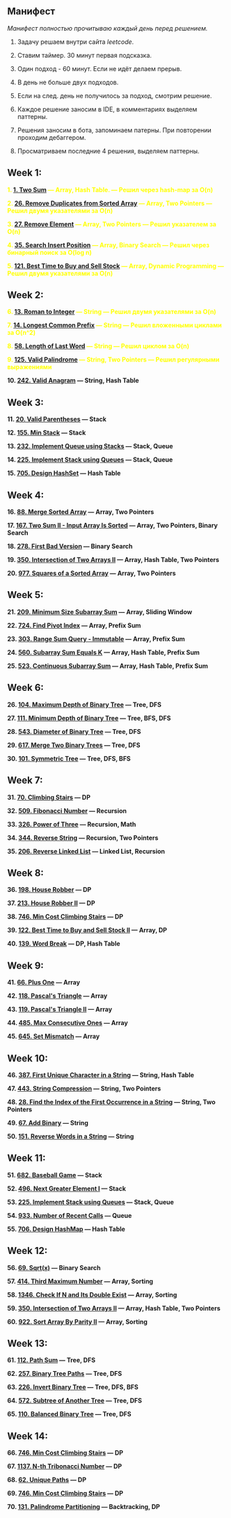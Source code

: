 ## Манифест
_Манифест полностью прочитываю каждый день перед решением._

1. Задачу решаем внутри сайта _leetcode_.

2. Ставим таймер. 30 минут первая подсказка.

3. Один подход - 60 минут. Если не идёт делаем прерыв.

4. В день не больше двух подходов.

5. Если на след. день не получилось за подход, смотрим решение.

6. Каждое решение заносим в IDE, в комментариях выделяем паттерны.

7. Решения заносим в бота, запоминаем патерны. При повторении проходим дебаггером.

8. Просматриваем последние 4 решения, выделяем паттерны.



## Week 1:

**<span style="color:yellow;">1. [1. Two Sum](https://leetcode.com/problems/two-sum/) — Array, Hash Table. — Решил через hash-map за O(n)**

**<span style="color:yellow;">2. [26. Remove Duplicates from Sorted Array](https://leetcode.com/problems/remove-duplicates-from-sorted-array/) — Array, Two Pointers — Решил двумя указателями за O(n)**

**<span style="color:yellow;">3. [27. Remove Element](https://leetcode.com/problems/remove-element/) — Array, Two Pointers — Решил указателем за O(n)**

**<span style="color:yellow;">4. [35. Search Insert Position](https://leetcode.com/problems/search-insert-position/) — Array, Binary Search — Решил через бинарный поиск за O(log n)**

**<span style="color:yellow;">5. [121. Best Time to Buy and Sell Stock](https://leetcode.com/problems/best-time-to-buy-and-sell-stock/) — Array, Dynamic Programming — Решил двумя указателями за O(n)**

## Week 2:
**<span style="color:yellow;">6. [13. Roman to Integer](https://leetcode.com/problems/roman-to-integer/) — String — Решил двумя указателями за O(n)**

**<span style="color:yellow;">7. [14. Longest Common Prefix](https://leetcode.com/problems/longest-common-prefix/) — String — Решил вложенными циклами за O(n^2)**

**<span style="color:yellow;">8. [58. Length of Last Word](https://leetcode.com/problems/length-of-last-word/) — String — Решил циклом за O(n)**

**<span style="color:yellow;">9. [125. Valid Palindrome](https://leetcode.com/problems/valid-palindrome/) — String, Two Pointers — Решил регулярными выражениями**

**10. [242. Valid Anagram](https://leetcode.com/problems/valid-anagram/) — String, Hash Table**

## Week 3:

**11. [20. Valid Parentheses](https://leetcode.com/problems/valid-parentheses/) — Stack**

**12. [155. Min Stack](https://leetcode.com/problems/min-stack/) — Stack**

**13. [232. Implement Queue using Stacks](https://leetcode.com/problems/implement-queue-using-stacks/) — Stack, Queue**

**14. [225. Implement Stack using Queues](https://leetcode.com/problems/implement-stack-using-queues/) — Stack, Queue**

**15. [705. Design HashSet](https://leetcode.com/problems/design-hashset/) — Hash Table**

## Week 4:

**16. [88. Merge Sorted Array](https://leetcode.com/problems/merge-sorted-array/) — Array, Two Pointers**

**17. [167. Two Sum II - Input Array Is Sorted](https://leetcode.com/problems/two-sum-ii-input-array-is-sorted/) — Array, Two Pointers, Binary Search**

**18. [278. First Bad Version](https://leetcode.com/problems/first-bad-version/) — Binary Search**

**19. [350. Intersection of Two Arrays II](https://leetcode.com/problems/intersection-of-two-arrays-ii/) — Array, Hash Table, Two Pointers**

**20. [977. Squares of a Sorted Array](https://leetcode.com/problems/squares-of-a-sorted-array/) — Array, Two Pointers**

## Week 5:

**21. [209. Minimum Size Subarray Sum](https://leetcode.com/problems/minimum-size-subarray-sum/) — Array, Sliding Window**

**22. [724. Find Pivot Index](https://leetcode.com/problems/find-pivot-index/) — Array, Prefix Sum**

**23. [303. Range Sum Query - Immutable](https://leetcode.com/problems/range-sum-query-immutable/) — Array, Prefix Sum**

**24. [560. Subarray Sum Equals K](https://leetcode.com/problems/subarray-sum-equals-k/) — Array, Hash Table, Prefix Sum**

**25. [523. Continuous Subarray Sum](https://leetcode.com/problems/continuous-subarray-sum/) — Array, Hash Table, Prefix Sum**

## Week 6:

**26. [104. Maximum Depth of Binary Tree](https://leetcode.com/problems/maximum-depth-of-binary-tree/) — Tree, DFS**

**27. [111. Minimum Depth of Binary Tree](https://leetcode.com/problems/minimum-depth-of-binary-tree/) — Tree, BFS, DFS**

**28. [543. Diameter of Binary Tree](https://leetcode.com/problems/diameter-of-binary-tree/) — Tree, DFS**

**29. [617. Merge Two Binary Trees](https://leetcode.com/problems/merge-two-binary-trees/) — Tree, DFS**

**30. [101. Symmetric Tree](https://leetcode.com/problems/symmetric-tree/) — Tree, DFS, BFS**

## Week 7:

**31. [70. Climbing Stairs](https://leetcode.com/problems/climbing-stairs/) — DP**

**32. [509. Fibonacci Number](https://leetcode.com/problems/fibonacci-number/) — Recursion**

**33. [326. Power of Three](https://leetcode.com/problems/power-of-three/) — Recursion, Math**

**34. [344. Reverse String](https://leetcode.com/problems/reverse-string/) — Recursion, Two Pointers**

**35. [206. Reverse Linked List](https://leetcode.com/problems/reverse-linked-list/) — Linked List, Recursion**

## Week 8:

**36. [198. House Robber](https://leetcode.com/problems/house-robber/) — DP**

**37. [213. House Robber II](https://leetcode.com/problems/house-robber-ii/) — DP**

**38. [746. Min Cost Climbing Stairs](https://leetcode.com/problems/min-cost-climbing-stairs/) — DP**

**39. [122. Best Time to Buy and Sell Stock II](https://leetcode.com/problems/best-time-to-buy-and-sell-stock-ii/) — Array, DP**

**40. [139. Word Break](https://leetcode.com/problems/word-break/) — DP, Hash Table**

## Week 9:

**41. [66. Plus One](https://leetcode.com/problems/plus-one/) — Array**

**42. [118. Pascal's Triangle](https://leetcode.com/problems/pascals-triangle/) — Array**

**43. [119. Pascal's Triangle II](https://leetcode.com/problems/pascals-triangle-ii/) — Array**

**44. [485. Max Consecutive Ones](https://leetcode.com/problems/max-consecutive-ones/) — Array**

**45. [645. Set Mismatch](https://leetcode.com/problems/set-mismatch/) — Array**

## Week 10:

**46. [387. First Unique Character in a String](https://leetcode.com/problems/first-unique-character-in-a-string/) — String, Hash Table**

**47. [443. String Compression](https://leetcode.com/problems/string-compression/) — String, Two Pointers**

**48. [28. Find the Index of the First Occurrence in a String](https://leetcode.com/problems/find-the-index-of-the-first-occurrence-in-a-string/) — String, Two Pointers**

**49. [67. Add Binary](https://leetcode.com/problems/add-binary/) — String**

**50. [151. Reverse Words in a String](https://leetcode.com/problems/reverse-words-in-a-string/) — String**

## Week 11:

**51. [682. Baseball Game](https://leetcode.com/problems/baseball-game/) — Stack**

**52. [496. Next Greater Element I](https://leetcode.com/problems/next-greater-element-i/) — Stack**

**53. [225. Implement Stack using Queues](https://leetcode.com/problems/implement-stack-using-queues/) — Stack, Queue**

**54. [933. Number of Recent Calls](https://leetcode.com/problems/number-of-recent-calls/) — Queue**

**55. [706. Design HashMap](https://leetcode.com/problems/design-hashmap/) — Hash Table**

## Week 12:

**56. [69. Sqrt(x)](https://leetcode.com/problems/sqrtx/) — Binary Search**

**57. [414. Third Maximum Number](https://leetcode.com/problems/third-maximum-number/) — Array, Sorting**

**58. [1346. Check If N and Its Double Exist](https://leetcode.com/problems/check-if-n-and-its-double-exist/) — Array, Sorting**

**59. [350. Intersection of Two Arrays II](https://leetcode.com/problems/intersection-of-two-arrays-ii/) — Array, Hash Table, Two Pointers**

**60. [922. Sort Array By Parity II](https://leetcode.com/problems/sort-array-by-parity-ii/) — Array, Sorting**

## Week 13:

**61. [112. Path Sum](https://leetcode.com/problems/path-sum/) — Tree, DFS**

**62. [257. Binary Tree Paths](https://leetcode.com/problems/binary-tree-paths/) — Tree, DFS**

**63. [226. Invert Binary Tree](https://leetcode.com/problems/invert-binary-tree/) — Tree, DFS, BFS**

**64. [572. Subtree of Another Tree](https://leetcode.com/problems/subtree-of-another-tree/) — Tree, DFS**

**65. [110. Balanced Binary Tree](https://leetcode.com/problems/balanced-binary-tree/) — Tree, DFS**

## Week 14:

**66. [746. Min Cost Climbing Stairs](https://leetcode.com/problems/min-cost-climbing-stairs/) — DP**

**67. [1137. N-th Tribonacci Number](https://leetcode.com/problems/n-th-tribonacci-number/) — DP**

**68. [62. Unique Paths](https://leetcode.com/problems/unique-paths/) — DP**

**69. [746. Min Cost Climbing Stairs](https://leetcode.com/problems/min-cost-climbing-stairs/) — DP**

**70. [131. Palindrome Partitioning](https://leetcode.com/problems/palindrome-partitioning/) — Backtracking, DP**